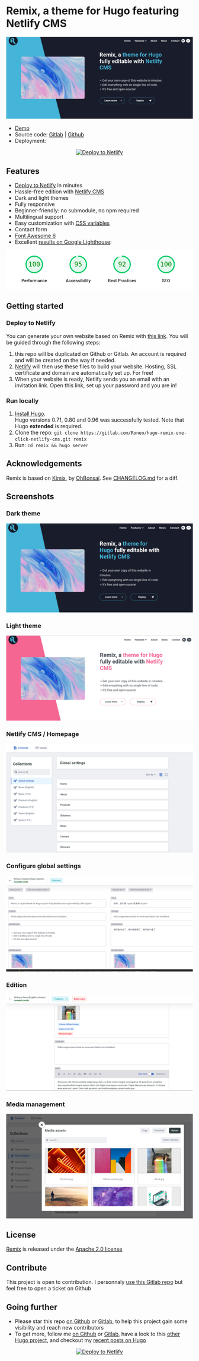 
# Remix, a theme for Hugo featuring Netlify CMS


[![Hugo theme Remix, screenshot of the Homepage](static/img/screenshot.jpg)](https://remix.roneo.app)

- [Demo](https://remix.roneo.app)
- Source code: [Gitlab](https://gitlab.com/Roneo/hugo-remix-one-click-netlify-cms.git) | [Github](https://github.com/RoneoOrg/hugo-remix-one-click-netlify-cms)
- Deployment:

<div align="center">

[![Deploy to Netlify](https://www.netlify.com/img/deploy/button.svg)](https://app.netlify.com/start/deploy?repository=https://github.com/RoneoOrg/hugo-remix-one-click-netlify-cms&stack=cms)

</div>

## Features

- [Deploy to Netlify](https://app.netlify.com/start/deploy?repository=https://github.com/RoneoOrg/hugo-remix-one-click-netlify-cms&stack=cms) in minutes
- Hassle-free edition with [Netlify CMS](https://www.netlifycms.org/)
- Dark and light themes
- Fully responsive
- Beginner-friendly: no submodule, no npm required
- Multilingual support
- Easy customization with [CSS variables](https://github.com/RoneoOrg/hugo-remix-one-click-netlify-cms/blob/main/assets/normalize.scss)
- Contact form
- [Font Awesome 6](https://fontawesome.com/search?m=free)
- Excellent [results on Google Lighthouse](https://googlechrome.github.io/lighthouse/viewer/?psiurl=https%3A//remix.roneo.app/&strategy=mobile&category=performance&category=accessibility&category=best-practices&category=seo):

![Nearly perfect results on Google's benchmarks](static/img/lighthouse.png)


## Getting started


### Deploy to Netlify

You can generate your own website based on Remix with [this link](https://app.netlify.com/start/deploy?repository=https://github.com/RoneoOrg/hugo-remix-one-click-netlify-cms&stack=cms). You will be guided through the following steps:

1. this repo will be duplicated on Github or Gitlab. An account is required and will be created on the way if needed.
2. [Netlify](https://www.netlify.com/) will then use these files to build your website. Hosting, SSL certificate and domain are automatically set up. For free!
3. When your website is ready, Netlify sends you an email with an invitation link. Open this link, set up your password and you are in!


### Run locally

1. [Install Hugo](https://gohugo.io/getting-started/installing/).  
Hugo versions 0.71, 0.80 and 0.96 was successfully tested. Note that Hugo **extended** is required. 
2. Clone the repo: `git clone https://gitlab.com/Roneo/hugo-remix-one-click-netlify-cms.git remix`
3. Run: `cd remix && hugo server`

## Acknowledgements

Remix is based on [Kimix](https://github.com/OhBonsai/kimix), by [OhBonsaï](https://github.com/OhBonsai). See [CHANGELOG.md](/CHANGELOG.md) for a diff.

## Screenshots

### Dark theme

![Dark theme](static/img/dark-theme.png)

### Light theme

![Light theme](static/img/light-theme.png)

### Netlify CMS / Homepage

![Homepage of Netlify CMS](static/img/admin.png)

### Configure global settings

![Side-by-side edition](static/img/translation.png)

### Edition

![Single post edition](static/img/edition.png)

### Media management

![Media gallery](static/img/media.png)




## License

[Remix](https://github.com/RoneoOrg/hugo-remix-one-click-netlify-cms) is released under the [Apache 2.0 license](https://github.com/RoneoOrg/hugo-remix-one-click-netlify-cms/blob/main/LICENSE)

## Contribute

This project is open to contribution. I personnaly [use this Gitlab repo](https://gitlab.com/Roneo/hugo-remix-one-click-netlify-cms/-/boards/4323820) but feel free to open a ticket on Github

## Going further

- Please star this repo [on Github](https://github.com/RoneoOrg/hugo-remix-one-click-netlify-cms) or [Gitlab](https://gitlab.com/Roneo/hugo-remix-one-click-netlify-cms), to help this project gain some visibility and reach new contributors
- To get more, follow me [on Github](https://github.com/RoneoOrg) or [Gitlab](https://gitlab.com/Roneo), have a look to this [other Hugo project](https://jamstack.club/), and checkout my [recent posts on Hugo](https://roneo.org/en/)

<div align="center">

[![Deploy to Netlify](https://www.netlify.com/img/deploy/button.svg)](https://app.netlify.com/start/deploy?repository=https://github.com/RoneoOrg/hugo-remix-one-click-netlify-cms&stack=cms)

</div>

<!-- 
### code tree
```
├─assets                // CSS folder.  coding here
├─content               // Data 
│  ├─news
│  └─products
├─data                  // Website Meta Data. Using $site.data in template
├─layouts               // Html folder.  coding here
│  ├─news              
│  ├─partials
│  └─_default
├─resources             // Auto gen. Ignore it
│  └─_gen
│      ├─assets
│      │  └─scss
│      └─images
└─static
    ├─admin
    ├─files
    └─media
``` -->